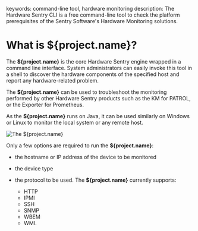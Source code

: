 keywords: command-line tool, hardware monitoring
description: The Hardware Sentry CLI is a free command-line tool to check the platform prerequisites of the Sentry Software's Hardware Monitoring solutions.

# What is ${project.name}?

The **${project.name}** is the core Hardware Sentry engine wrapped in a command line interface. System administrators can easily invoke this tool in a shell to discover the hardware components of the specified host and report any hardware-related problem.

The **${project.name}** can be used to troubleshoot the monitoring performed by other Hardware Sentry products such as the KM for PATROL, or the Exporter for Prometheus.

As the  **${project.name}** runs on Java, it can be used similarly on Windows or Linux to monitor the local system or any remote host.

![The ${project.name}](./images/running-hardware-sentry-cli.png)

Only a few options are required to run the **${project.name}**:

* the hostname or IP address of the device to be monitored
* the device type
* the protocol to be used. The **${project.name}** currently supports:

    * HTTP
    * IPMI
    * SSH
    * SNMP
    * WBEM
    * WMI.
